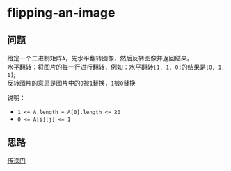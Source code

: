 # flipping-an-image

## 问题
给定一个二进制矩阵`A`，先水平翻转图像，然后反转图像并返回结果。  
水平翻转：将图片的每一行进行翻转，例如：水平翻转`[1, 1, 0]`的结果是`[0, 1, 1]`;  
反转图片的意思是图片中的`0`被`1`替换，`1`被`0`替换

说明：
* `1 <= A.length = A[0].length <= 20`
* `0 <= A[i][j] <= 1`

## 思路

[传送门](https://leetcode-cn.com/problems/flipping-an-image/description/)
